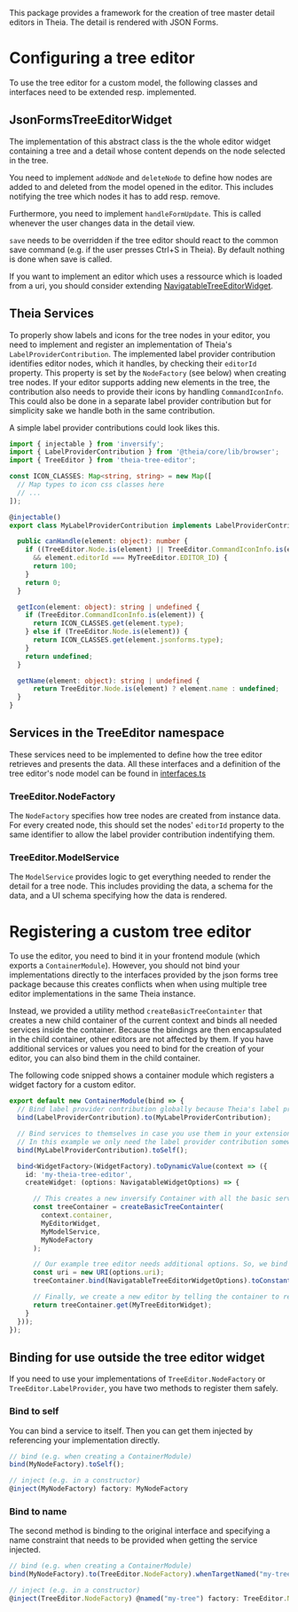 This package provides a framework for the creation of tree master detail editors in Theia.
The detail is rendered with JSON Forms.

# Configuring a tree editor
To use the tree editor for a custom model, the following classes and interfaces need to be extended resp. implemented.

## JsonFormsTreeEditorWidget
The implementation of this abstract class is the the whole editor widget containing a tree and a detail
whose content depends on the node selected in the tree.

You need to implement `addNode` and `deleteNode` to define how nodes are added to and deleted from the model opened in the editor.
This includes notifying the tree which nodes it has to add resp. remove.

Furthermore, you need to implement `handleFormUpdate`. This is called whenever the user changes data in the detail view.

`save` needs to be overridden if the tree editor should react to the common save command (e.g. if the user presses Ctrl+S in Theia).
By default nothing is done when save is called.

If you want to implement an editor which uses a ressource which is loaded from a uri,
you should consider extending [NavigatableTreeEditorWidget](src/browser/navigatable-tree-editor-widget.ts).

## Theia Services
To properly show labels and icons for the tree nodes in your editor,
you need to implement and register an implementation of Theia's `LabelProviderContribution`.
The implemented label provider contribution identifies editor nodes, which it handles,
by checking their `editorId` property. This property is set by the `NodeFactory` (see below) when creating tree nodes.
If your editor supports adding new elements in the tree,
the contribution also needs to provide their icons by handling `CommandIconInfo`.
This could also be done in a separate label provider contribution but for simplicity
sake we handle both in the same contribution.

A simple label provider contributions could look likes this.
```typescript
import { injectable } from 'inversify';
import { LabelProviderContribution } from '@theia/core/lib/browser';
import { TreeEditor } from 'theia-tree-editor';

const ICON_CLASSES: Map<string, string> = new Map([
  // Map types to icon css classes here
  // ...
]);

@injectable()
export class MyLabelProviderContribution implements LabelProviderContribution {

  public canHandle(element: object): number {
    if ((TreeEditor.Node.is(element) || TreeEditor.CommandIconInfo.is(element))
      && element.editorId === MyTreeEditor.EDITOR_ID) {
      return 100;
    }
    return 0;
  }

  getIcon(element: object): string | undefined {
    if (TreeEditor.CommandIconInfo.is(element)) {
      return ICON_CLASSES.get(element.type);
    } else if (TreeEditor.Node.is(element)) {
      return ICON_CLASSES.get(element.jsonforms.type);
    }
    return undefined;
  }

  getName(element: object): string | undefined {
      return TreeEditor.Node.is(element) ? element.name : undefined;
  }
}
```

## Services in the TreeEditor namespace
These services need to be implemented to define how the tree editor retrieves and presents the data.
All these interfaces and a definition of the tree editor's node model can be found in
[interfaces.ts](src/browser/interfaces.ts)

### TreeEditor.NodeFactory
The `NodeFactory` specifies how tree nodes are created from instance data.
For every created node, this should set the nodes' `editorId` property
to the same identifier to allow the label provider contribution indentifying them.

### TreeEditor.ModelService
The `ModelService` provides logic to get everything needed to render the detail for a tree node.
This includes providing the data, a schema for the data, and a UI schema specifying how the data is rendered.

# Registering a custom tree editor
To use the editor, you need to bind it in your frontend module (which exports a `ContainerModule`).
However, you should not bind your implementations directly to the interfaces provided
by the json forms tree package because this creates conflicts when when using multiple tree editor implementations in the same Theia instance.

Instead, we provided a utility method `createBasicTreeContainter` that creates a new child container of the current context
and binds all needed services inside the container.
Because the bindings are then encapsulated in the child container, other editors are not affected by them.
If you have additional services or values you need to bind for the creation of your editor,
you can also bind them in the child container.

The following code snipped shows a container module which registers a widget factory for a custom editor.

```typescript
export default new ContainerModule(bind => {
  // Bind label provider contribution globally because Theia's label provider can't find it otherwise.
  bind(LabelProviderContribution).to(MyLabelProviderContribution);

  // Bind services to themselves in case you use them in your extension outside of the editor, too.
  // In this example we only need the label provider contribution somewhere else.
  bind(MyLabelProviderContribution).toSelf();

  bind<WidgetFactory>(WidgetFactory).toDynamicValue(context => ({
    id: 'my-theia-tree-editor',
    createWidget: (options: NavigatableWidgetOptions) => {

      // This creates a new inversify Container with all the basic services needed for a theia tree editor.
      const treeContainer = createBasicTreeContainter(
        context.container,
        MyEditorWidget,
        MyModelService,
        MyNodeFactory
      );

      // Our example tree editor needs additional options. So, we bind them in the container created before
      const uri = new URI(options.uri);
      treeContainer.bind(NavigatableTreeEditorWidgetOptions).toConstantValue({ uri });

      // Finally, we create a new editor by telling the container to retrieve an instance of our editor implementation
      return treeContainer.get(MyTreeEditorWidget);
    }
  }));
});
```

## Binding for use outside the tree editor widget
If you need to use your implementations of `TreeEditor.NodeFactory` or `TreeEditor.LabelProvider`,
you have two methods to register them safely.

### Bind to self
You can bind a service to itself. Then you can get them injected by referencing your implementation directly.
```typescript
// bind (e.g. when creating a ContainerModule)
bind(MyNodeFactory).toSelf();

// inject (e.g. in a constructor)
@inject(MyNodeFactory) factory: MyNodeFactory
```

### Bind to name
The second method is binding to the original interface and specifying a name constraint that needs to be provided when getting the service injected.
```typescript
// bind (e.g. when creating a ContainerModule)
bind(MyNodeFactory).to(TreeEditor.NodeFactory).whenTargetNamed("my-tree");

// inject (e.g. in a constructor)
@inject(TreeEditor.NodeFactory) @named("my-tree") factory: TreeEditor.NodeFactory
```

